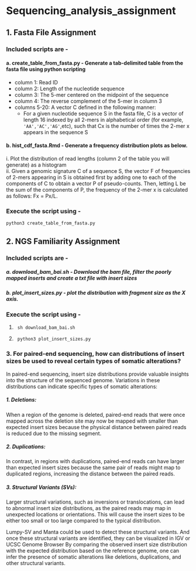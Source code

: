 # Sequencing_analysis_assignment

## 1. Fasta File Assignment

### Included scripts are - 
#### a. create_table_from_fasta.py - Generate a tab-delimited table from the fasta file using python scripting
   - column 1: Read ID   
   - column 2: Length of the nucleotide sequence   
   - column 3: The 5-mer centered on the midpoint of the sequence   
   - column 4: The reverse complement of the 5-mer in column 3
   - columns 5-20: A vector C defined in the following manner:   
  		- For a given nucleotide sequence S in the fasta file, C is a vector of length 16 indexed by all 2-mers in alphabetical order (for example, `'AA','AC','AG'`,etc), such that Cx is the number of times the 2-mer x appears in the sequence S  

#### b. hist_cdf_fasta.Rmd - Generate a frequency distribution plots as below. 
   i. Plot the distribution of read lengths (column 2 of the table you will generate) as a histogram  
   ii. Given a genomic signature C of a sequence S, the vector F of frequencies of 2-mers appearing in S is obtained first by adding one to each of the components of C to obtain a vector P of pseudo-counts. Then, letting L be the sum of the components of P, the frequency of the 2-mer x is calculated as follows: Fx = Px/L.
	
### Execute the script using - 
	python3 create_table_from_fasta.py

## 2. NGS Familiarity Assignment

### Included scripts are - 
##### a. download_bam_bai.sh - Download the bam file, filter the poorly mapped inserts and create a txt file with insert sizes 
##### b. plot_insert_sizes.py - plot the distribution with fragment size as the X axis. 

### Execute the script using - 
1. 		sh download_bam_bai.sh
2.		python3 plot_insert_sizes.py 	

### 3. For paired-end sequencing, how can distributions of insert sizes be used to reveal certain types of somatic alterations?
In paired-end sequencing, insert size distributions provide valuable insights into the structure of the sequenced genome. Variations in these distributions can indicate specific types of somatic alterations:

##### 1. Deletions:
When a region of the genome is deleted, paired-end reads that were once mapped across the deletion site may now be mapped with smaller than expected insert sizes because the physical distance between paired reads is reduced due to the missing segment. 

##### 2. Duplications: 
In contrast, in regions with duplications, paired-end reads can have larger than expected insert sizes because the same pair of reads might map to duplicated regions, increasing the distance between the paired reads.

##### 3. Structural Variants (SVs):
Larger structural variations, such as inversions or translocations, can lead to abnormal insert size distributions, as the paired reads may map in unexpected locations or orientations. This will cause the insert sizes to be either too small or too large compared to the typical distribution.

Lumpy-SV and Manta could be used to detect these structural variants. And once these structural variants are identified, they can be visualized in IGV or UCSC Genome Browser
By comparing the observed insert size distribution with the expected distribution based on the reference genome, one can infer the presence of somatic alterations like deletions, duplications, and other structural variants.

